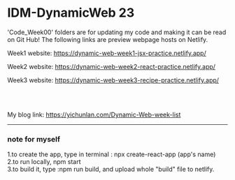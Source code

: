# IDM-DynamicWeb 23

'Code_Week00' folders are for updating my code and making it can be read on Git Hub! 
The following links are preview webpage hosts on Netlify.

Week1 website:
https://dynamic-web-week1-jsx-practice.netlify.app/

Week2 website:
https://dynamic-web-week2-react-practice.netlify.app/

Week3 website:
https://dynamic-web-week3-recipe-practice.netlify.app/

<br><br>

My blog link: https://yichunlan.com/Dynamic-Web-week-list
<hr>

 ### **note for myself**
 
 1.to create the app, type in terminal
 : npx create-react-app (app's name) <br>
 2.to run locally,  npm start  <br>
 3.to build it, type :npm run build, and upload whole "build" file to netlify.
 
 
